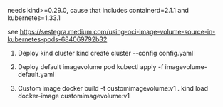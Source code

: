 needs kind>=0.29.0, cause that includes containerd=2.1.1 and kubernetes=1.33.1

see https://sestegra.medium.com/using-oci-image-volume-source-in-kubernetes-pods-684069792b32


1. Deploy kind cluster
kind create cluster --config config.yaml

2. Deploy default imagevolume pod
kubectl apply -f imagevolume-default.yaml

3. Custom image
docker build -t customimagevolume:v1 .
kind load docker-image customimagevolume:v1